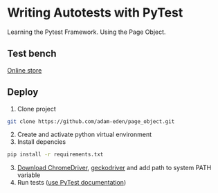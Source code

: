 # Writing Autotests with PyTest

Learning the Pytest Framework. 
Using the Page Object.

## Test bench

[Online store](http://selenium1py.pythonanywhere.com/en-gb/catalogue/)

## Deploy
1. Clone project
```bash
git clone https://github.com/adam-eden/page_object.git
```
2. Create and activate python virtual environment
3. Install depencies
```bash
pip install -r requirements.txt
```
3. [Download ChromeDriver](https://sites.google.com/chromium.org/driver/), [geckodriver](https://github.com/mozilla/geckodriver/releases) and add path to system PATH variable
4. Run tests ([use PyTest documentation](https://docs.pytest.org/en/7.1.x/))

